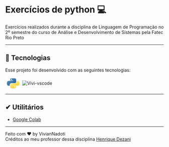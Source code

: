 # Exercícios de python 💻

Exercícios realizados durante a disciplina de Linguagem de Programação no 2º semestre do curso de Análise e Desenvolvimento de Sistemas pela Fatec Rio Preto

---

## 🚀 Tecnologias

Esse projeto foi desenvolvido com as seguintes tecnologias:

<div>
  	<img align="center" alt="Vivi-Python" height="40" width="50" src="https://raw.githubusercontent.com/devicons/devicon/master/icons/python/python-original.svg">
    <img align="center" alt="Vivi-vscode" height="40" width="50" src="https://cdn.jsdelivr.net/gh/devicons/devicon/icons/vscode/vscode-original.svg">
  	
</div>

---

## ✔ Utilitários

- [Google Colab](https://colab.research.google.com/?hl=pt_BR)

---

Feito com ♥ by VivianNadoti
</br>
Créditos ao meu professor dessa disciplina [Henrique Dezani](https://github.com/henriquedezani)
